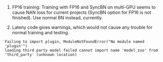 
1. FP16 training: Training with FP16 and SyncBN on multi-GPU seems to cause NAN loss for current projects (SyncBN option for FP16 is not finished). Use normal BN instead, currently.

2. Lateny code gives warnings, which would not cause any trouble for normal training and testing.

```
Failing to import plugin, ModuleNotFoundError("No module named 'plugin'")
loading third party model failed cannot import name 'model_zoo' from 'third_party' (unknown location)
```
